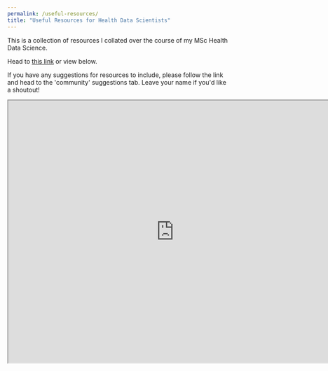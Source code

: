 ```yaml
---
permalink: /useful-resources/
title: "Useful Resources for Health Data Scientists"
---
```


This is a collection of resources I collated over the course of my MSc Health Data Science.

Head to [this link](https://docs.google.com/spreadsheets/d/1RGWUM5ZM-TfntxsFMml11Y46w0Tl6GeNT4mqgiTCUXY/edit?usp=sharing) or view below.

If you have any suggestions for resources to include, please follow the link and head to the 'community' suggestions tab. Leave your name if you'd like a shoutout! 

<style>
    #myFrame { width:150%; height:600px; }
</style>

<iframe id="myFrame" src="https://docs.google.com/spreadsheets/d/e/2PACX-1vSeRLatreXxL2OwpKNW7TjbYfEEmYl2xwAhHrHZzqXfW8yyo8cIdPChydTk1mBHal5RfFt8kRQ6xUy4/pubhtml?widget=true&amp;headers=false"></iframe>
